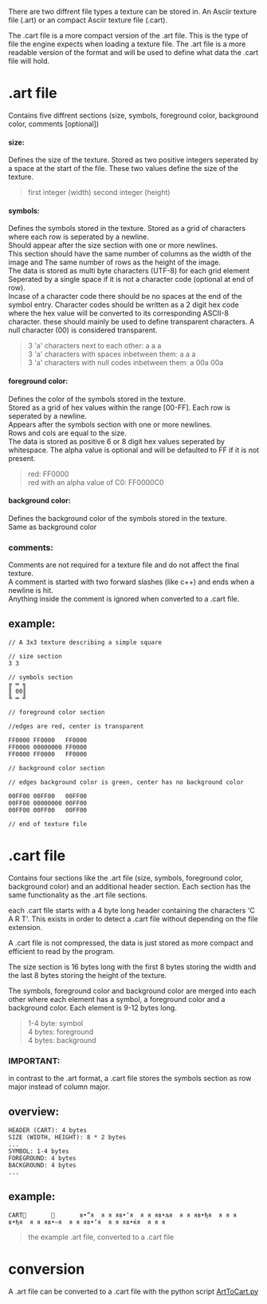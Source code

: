 There are two diffrent file types a texture can be stored in. 
An Asciir texture file (.art) or an compact Asciir texture file (.cart).

The .cart file is a more compact version of the .art file. This is the type of file the engine expects when loading a texture file.
The .art file is a more readable version of the format and will be used to define what data the .cart file will hold.

# .art file

Contains five diffrent sections (size, symbols, foreground color, background color, comments [optional])

#### size:
Defines the size of the texture.
Stored as two positive integers seperated by a space at the start of the file.
These two values define the size of the texture.

> first integer (width) second integer (height)

#### symbols:
Defines the symbols stored in the texture. 
Stored as a grid of characters where each row is seperated by a newline.  
Should appear after the size section with one or more newlines.  
This section should have the same number of columns as the width of the image and The same number of rows as the height of the image.   
The data is stored as multi byte characters (UTF-8) for each grid element Seperated by a single space if it is not a character code (optional at end of row).  
Incase of a character code there should be no spaces at the end of the symbol entry. 
Character codes should be written as a 2 digit hex code where the hex value will be converted to its corresponding ASCII-8 character.
these should mainly be used to define transparent characters.
A null character (00) is considered transparent.

> 3 'a' characters next to each other: a a a  
> 3 'a' characters with spaces inbetween them: a   a   a  
> 3 'a' characters with null codes inbetween them: a 00a 00a   

#### foreground color:
Defines the color of the symbols stored in the texture.  
Stored as a grid of hex values within the range [00-FF]. Each row is seperated by a newline.  
Appears after the symbols section with one or more newlines.  
Rows and cols are equal to the size.  
The data is stored as positive 6 or 8 digit hex values seperated by whitespace.
The alpha value is optional and will be defaulted to FF if it is not present.
>red: FF0000  
>red with an alpha value of C0: FF0000C0

#### background color:
Defines the background color of the symbols stored in the texture.  
Same as background color

### comments:
Comments are not required for a texture file and do not affect the final texture.  
A comment is started with two forward slashes (like c++) and ends when a newline is hit.  
Anything inside the comment is ignored when converted to a .cart file.

## example:
```
// A 3x3 texture describing a simple square

// size section
3 3

// symbols section
╔ ═ ╗
║ 00║
╚ ═ ╝

// foreground color section

//edges are red, center is transparent

FF0000 FF0000   FF0000
FF0000 00000000 FF0000
FF0000 FF0000   FF0000

// background color section

// edges background color is green, center has no background color

00FF00 00FF00   00FF00
00FF00 00000000 00FF00
00FF00 00FF00   00FF00

// end of texture file
```

# .cart file
Contains four sections like the .art file (size, symbols, foreground color, background color) and an additional header section. 
Each section has the same functionality as the .art file sections. 

each .cart file starts with a 4 byte long header containing the characters 'C A R T'. This exists in order to detect a .cart file without depending on the file extension.

A .cart file is not compressed, the data is just stored as more compact and efficient to read by the program.

The size section is 16 bytes long with the first 8 bytes storing the width and the last 8 bytes storing the height of the texture.

The symbols, foreground color and background color are merged into each other where each element has a symbol, a foreground color and a background color.
Each element is 9-12 bytes long.
> 1-4 byte: symbol  
> 4 bytes: foreground  
> 4 bytes: background  

### IMPORTANT: 
in contrast to the .art format, a .cart file stores the symbols section as row major instead of column major.

## overview:

```
HEADER (CART): 4 bytes
SIZE (WIDTH, HEIGHT): 8 * 2 bytes
...
SYMBOL: 1-4 bytes
FOREGROUND: 4 bytes
BACKGROUND: 4 bytes
...

```

## example:
```
CART              в•”я  я я яв•‘я  я я яв•љя  я я яв•ђя  я я я         в•ђя  я я яв•—я  я я яв•‘я  я я яв•ќя  я я я
```
> the example .art file, converted to a .cart file

# conversion

A .art file can be converted to a .cart file with the python script [ArtToCart.py](../../../../scripts/ArtToCart.py)
